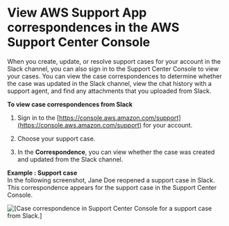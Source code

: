# View AWS Support App correspondences in the AWS Support Center Console<a name="view-slack-updates-in-support-center"></a>

When you create, update, or resolve support cases for your account in the Slack channel, you can also sign in to the Support Center Console to view your cases\. You can view the case correspondences to determine whether the case was updated in the Slack channel, view the chat history with a support agent, and find any attachments that you uploaded from Slack\.

**To view case correspondences from Slack**

1. Sign in to the [https://console.aws.amazon.com/support](https://console.aws.amazon.com/support) for your account\.

1. Choose your support case\.

1. In the **Correspondence**, you can view whether the case was created and updated from the Slack channel\. 

**Example : Support case**  
In the following screenshot, Jane Doe reopened a support case in Slack\. This correspondence appears for the support case in the Support Center Console\.

![\[Case correspondence in Support Center Console for a support case from Slack.\]](http://docs.aws.amazon.com/awssupport/latest/user/images/supportapp/aws-support-console-reopened-resolved-case.png)